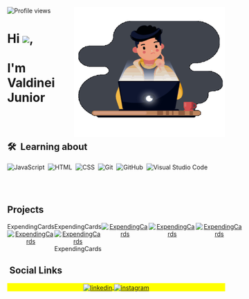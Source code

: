 <img
  align="right"
  width="350em"
  height="300em"
  src="https://github.com/ValdineiJunior/ValdineiJunior/blob/main/animation_500_kv8i962g.gif"
/>

<p align="left">
  <img
    src="https://komarev.com/ghpvc/?username=valdineijunior&color=red"
    alt="Profile views"
  />
</p>

<h1>
  Hi
  <img
    src="https://raw.githubusercontent.com/kaueMarques/kaueMarques/master/hi.gif"
    width="30px"
  />, <br /><br />
  I'm Valdinei Junior
</h1>

<br /><br />

## 🛠 &nbsp;Learning about
![JavaScript](https://img.shields.io/badge/-JavaScript-05122A?style=flat&logo=javascript)&nbsp;
![HTML](https://img.shields.io/badge/-HTML-05122A?style=flat&logo=HTML5)&nbsp;
![CSS](https://img.shields.io/badge/-CSS-05122A?style=flat&logo=CSS3&logoColor=1572B6)&nbsp;
![Git](https://img.shields.io/badge/-Git-05122A?style=flat&logo=git)&nbsp;
![GitHub](https://img.shields.io/badge/-GitHub-05122A?style=flat&logo=github)&nbsp;
![Visual Studio
Code](https://img.shields.io/badge/-Visual%20Studio%20Code-05122A?style=flat&logo=visual-studio-code&logoColor=007ACC)&nbsp;

<br /><br />

<h2>Projects</h2>

<div align="center" style="display: flex">
  <br />
  <!-- ---init project--- -->
  <div style="display: inline">
    ExpendingCards
    <a href="https://valdineijunior.github.io/ExpendingCards/" target="_blank">
      <img
        alt="ExpendingCards"
        src="https://github.com/ValdineiJunior/ExpendingCards/blob/main/Layout.png"
        width="20%"
      />
    </a>
  </div>
  <!-- ---finish project--- -->

  <!-- ---init project--- -->
  <div>
    ExpendingCards
    <a href="https://valdineijunior.github.io/ExpendingCards/" target="_blank">
      <img
        alt="ExpendingCards"
        src="https://github.com/ValdineiJunior/ExpendingCards/blob/main/Layout.png"
        width="20%"
      />
    </a>
    ExpendingCards
  </div>
  <!-- ---finish project--- -->

  <!-- ---init project--- -->
  <a href="https://valdineijunior.github.io/ExpendingCards/" target="_blank">
    <img
      alt="ExpendingCards"
      src="https://github.com/ValdineiJunior/ExpendingCards/blob/main/Layout.png"
      width="20%"
    />
  </a>
  <!-- ---finish project--- -->

  <!-- ---init project--- -->
  <a href="https://valdineijunior.github.io/ExpendingCards/" target="_blank">
    <img
      alt="ExpendingCards"
      src="https://github.com/ValdineiJunior/ExpendingCards/blob/main/Layout.png"
      width="20%"
    />
  </a>
  <!-- ---finish project--- -->

  <!-- ---init project--- -->
  <a href="https://valdineijunior.github.io/ExpendingCards/" target="_blank">
    <img
      alt="ExpendingCards"
      src="https://github.com/ValdineiJunior/ExpendingCards/blob/main/Layout.png"
      width="20%"
    />
  </a>
  <!-- ---finish project--- -->
</div>

## &nbsp;Social Links

<p align="center" style="background: yellow">
  <a
    href="https://www.linkedin.com/in/valdinei-de-paula-junior-009634230/"
    target="_blank"
  >
    <img
      align="center"
      src="https://img.shields.io/badge/-ValdineiJunior-05122A?style=flat&logo=linkedin"
      alt="linkedin"
    />
  </a>
  <a href="https://www.instagram.com/valdineidepaulajunior/" target="_blank">
    <img
      align="center"
      src="https://img.shields.io/badge/-ValdineiJunior-05122A?style=flat&logo=instagram"
      alt="instagram"
    />
  </a>
</p>
